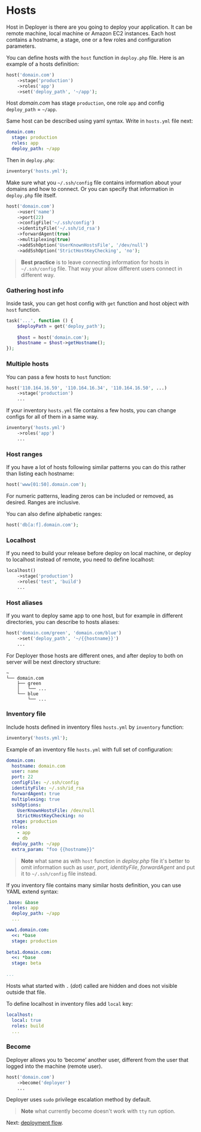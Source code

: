 # Hosts

Host in Deployer is there are you going to deploy your application. It can be remote machine, local machine or Amazon EC2 instances.
Each host contains a hostname, a stage, one or a few roles and configuration parameters. 

You can define hosts with the `host` function in `deploy.php` file. Here is an example of a hosts definition:

~~~php
host('domain.com')
    ->stage('production')
    ->roles('app')
    ->set('deploy_path', '~/app');
~~~

Host *domain.com* has stage `production`, one role `app` and config `deploy_path` = `~/app`.

Same host can be described using yaml syntax. Write in `hosts.yml` file next:

~~~yaml
domain.com:
  stage: production
  roles: app
  deploy_path: ~/app
~~~

Then in `deploy.php`:

~~~php
inventory('hosts.yml');
~~~

Make sure what you `~/.ssh/config` file contains information about your domains and how to connect.
Or you can specify that information in `deploy.php` file itself.

~~~php
host('domain.com')
    ->user('name')
    ->port(22)
    ->configFile('~/.ssh/config')
    ->identityFile('~/.ssh/id_rsa')
    ->forwardAgent(true)
    ->multiplexing(true)
    ->addSshOption('UserKnownHostsFile', '/dev/null')
    ->addSshOption('StrictHostKeyChecking', 'no');
~~~

> **Best practice** is to leave connecting information for hosts in `~/.ssh/config` file.
> That way your allow different users connect in different way.

### Gathering host info

Inside task, you can get host config with `get` function and host object with `host` function.

~~~php
task('...', function () {
    $deployPath = get('deploy_path');
    
    $host = host('domain.com');
    $hostname = $host->getHostname();
});
~~~

### Multiple hosts

You can pass a few hosts to `host` function:

~~~php
host('110.164.16.59', '110.164.16.34', '110.164.16.50', ...)
    ->stage('production')
    ...
~~~

If your inventory `hosts.yml` file contains a few hosts, you can change configs for all of them in a same way.

~~~php
inventory('hosts.yml')
    ->roles('app')
    ...
~~~

### Host ranges

If you have a lot of hosts following similar patterns you can do this rather than listing each hostname:

~~~php
host('www[01:50].domain.com');
~~~

For numeric patterns, leading zeros can be included or removed, as desired. Ranges are inclusive. 

You can also define alphabetic ranges:

~~~php
host('db[a:f].domain.com');
~~~

### Localhost

If you need to build your release before deploy on local machine, or deploy to localhost instead of remote,
you need to define localhost:

~~~php
localhost()
    ->stage('production')
    ->roles('test', 'build')
    ...
~~~

### Host aliases

If you want to deploy same app to one host, but for example in different directories, you can describe to hosts aliases:

~~~php
host('domain.com/green', 'domain.com/blue')
    ->set('deploy_path', '~/{{hostname}}')
    ...
~~~

For Deployer those hosts are different ones, and after deploy to both on server will be next directory structure:

~~~
~
└── domain.com
    ├── green
    │   └── ...
    └── blue
        └── ...
~~~

### Inventory file

Include hosts defined in inventory files `hosts.yml` by `inventory` function:

~~~php
inventory('hosts.yml');
~~~

Example of an inventory file `hosts.yml` with full set of configuration:

~~~yaml
domain.com:
  hostname: domain.com
  user: name
  port: 22
  configFile: ~/.ssh/config
  identityFile: ~/.ssh/id_rsa
  forwardAgent: true
  multiplexing: true
  sshOptions:
    UserKnownHostsFile: /dev/null
    StrictHostKeyChecking: no
  stage: production
  roles:
    - app
    - db
  deploy_path: ~/app
  extra_param: "foo {{hostname}}"
~~~

> **Note** what same as with `host` function in *deploy.php* file it's better to omit information such as 
> *user*, *port*, *identityFile*, *forwardAgent* and put it to `~/.ssh/config` file instead.

If you inventory file contains many similar hosts definition, you can use YAML extend syntax:

~~~yaml
.base: &base
  roles: app
  deploy_path: ~/app
  ...

www1.domain.com:
  <<: *base
  stage: production
  
beta1.domain.com:
  <<: *base
  stage: beta
    
...
~~~

Hosts what started with `.` (*dot*) called are hidden and does not visible outside that file.
 
To define localhost in inventory files add `local` key:

~~~yaml
localhost:
  local: true
  roles: build
  ...
~~~

### Become

Deployer allows you to ‘become’ another user, different from the user that logged into the machine (remote user).

~~~php
host('domain.com')
    ->become('deployer')
    ...
~~~

Deployer uses `sudo` privilege escalation method by default.

> **Note** what currently become doesn't work with `tty` run option.

Next: [deployment flow](flow.md).
